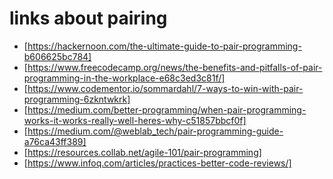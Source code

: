 # links about pairing

* [https://hackernoon.com/the-ultimate-guide-to-pair-programming-b606625bc784]
* [https://www.freecodecamp.org/news/the-benefits-and-pitfalls-of-pair-programming-in-the-workplace-e68c3ed3c81f/]
* [https://www.codementor.io/sommardahl/7-ways-to-win-with-pair-programming-6zkntwkrk]
* [https://medium.com/better-programming/when-pair-programming-works-it-works-really-well-heres-why-c51857bbcf0f]
* [https://medium.com/@weblab_tech/pair-programming-guide-a76ca43ff389]
* [https://resources.collab.net/agile-101/pair-programming]
* [https://www.infoq.com/articles/practices-better-code-reviews/]

